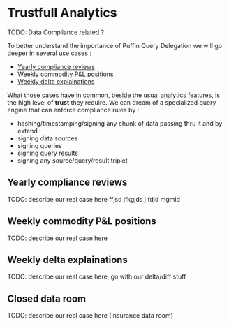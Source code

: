 # Trustfull Analytics

TODO: Data Compliance related ?

To better understand the importance of Puffin Query Delegation we will go deeper in several use cases :

* [Yearly compliance reviews](#yearly-compliance-reviews)
* [Weekly commodity P&L positions](#weekly-commodity-pl-positions)
* [Weekly delta explainations](#weekly-delta-explainations)


What those cases have in common, beside the usual analytics features, is the high level of **trust** they require.
We can dream of a specialized query engine that can enforce compliance rules by :

* hashing/timestamping/signing any chunk of data passing thru it and by extend :
* signing data sources
* signing queries
* signing query results
* signing any source/query/result triplet

## Yearly compliance reviews

TODO: describe our real case here
    ffjsd jfkgjds j fdjd mgmld

## Weekly commodity P&L positions

TODO: describe our real case here

## Weekly delta explainations

TODO: describe our real case here, go with our delta/diff stuff

## Closed data room

TODO: describe our real case here (Insurance data room)
